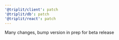 ```yaml
---
'@triplit/client': patch
'@triplit/db': patch
'@triplit/react': patch
---
```


Many changes, bump version in prep for beta release
